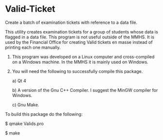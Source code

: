 # Valid-Ticket
Create a batch of examination tickets with reference to a data file.

This utility creates examination tickets for a group of students
whose data is flagged in a data file. This program is not useful outside
of the MMHS. It is used by the Financial Office for creating Valid tickets
en masse instead of printing each one manually.


1. This program was developed on a Linux computer and cross-compiled
   on a Windows machine. In the MMHS it is mainly used on Windows.

2. You will need the following to successfully compile this package.

   a) Qt 4

   b) A version of the Gnu C++ Compiler. I suggest the MinGW compiler for Windows.

   c) Gnu Make.

To build this package do the following:

   $ qmake Valids.pro
   
   $ make


